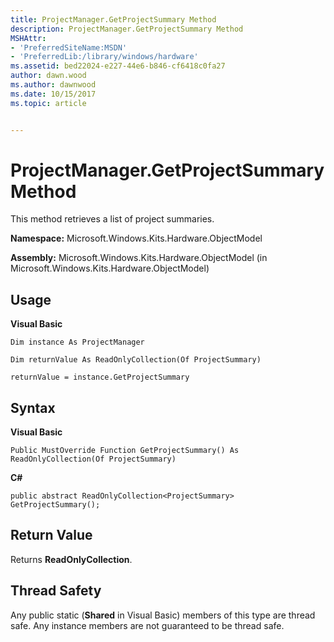 ```yaml
---
title: ProjectManager.GetProjectSummary Method
description: ProjectManager.GetProjectSummary Method
MSHAttr:
- 'PreferredSiteName:MSDN'
- 'PreferredLib:/library/windows/hardware'
ms.assetid: bed22024-e227-44e6-b846-cf6418c0fa27
author: dawn.wood
ms.author: dawnwood
ms.date: 10/15/2017
ms.topic: article


---
```


# ProjectManager.GetProjectSummary Method


This method retrieves a list of project summaries.

**Namespace:** Microsoft.Windows.Kits.Hardware.ObjectModel

**Assembly:** Microsoft.Windows.Kits.Hardware.ObjectModel (in Microsoft.Windows.Kits.Hardware.ObjectModel)

## <span id="Usage"></span><span id="usage"></span><span id="USAGE"></span>Usage


**Visual Basic**

`Dim instance As ProjectManager`

`Dim returnValue As ReadOnlyCollection(Of ProjectSummary)`

`returnValue = instance.GetProjectSummary`

## <span id="Syntax"></span><span id="syntax"></span><span id="SYNTAX"></span>Syntax


**Visual Basic**

`Public MustOverride Function GetProjectSummary() As ReadOnlyCollection(Of ProjectSummary)`

**C#**

`public abstract ReadOnlyCollection<ProjectSummary> GetProjectSummary();`

## <span id="Return_Value"></span><span id="return_value"></span><span id="RETURN_VALUE"></span>Return Value


Returns **ReadOnlyCollection**.

## <span id="Thread_Safety"></span><span id="thread_safety"></span><span id="THREAD_SAFETY"></span>Thread Safety


Any public static (**Shared** in Visual Basic) members of this type are thread safe. Any instance members are not guaranteed to be thread safe.

 

 







